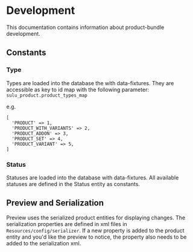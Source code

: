 # Development

This documentation contains information about product-bundle development.

## Constants

### Type

Types are loaded into the database the with data-fixtures.
They are accessible as key to id map with the following parameter: `sulu_product.product_types_map`

e.g.

```
[
  'PRODUCT' => 1,
  'PRODUCT_WITH_VARIANTS' => 2,
  'PRODUCT_ADDON' => 3,
  'PRODUCT_SET' => 4,
  'PRODUCT_VARIANT' => 5,
]
```

### Status

Statuses are loaded into the database with data-fixtures.
All available statuses are defined in the Status entity as constants.

## Preview and Serialization

Preview uses the serialized product entities for displaying changes. The
serialization properties are defined in xml files in
`Resources/config/serializer`. If a new property is added to the
product entity and you'd like the preview to notice, the property also
needs to be added to the serialization xml.
